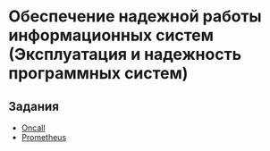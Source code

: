# Обеспечение надежной работы информационных систем (Эксплуатация и надежность программных систем)

## Задания
- [Oncall](oncall)
- [Prometheus](prometheus)
